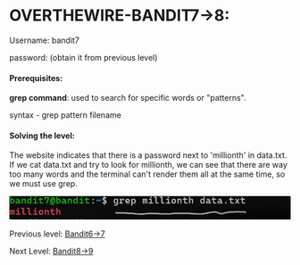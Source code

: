 # OVERTHEWIRE-BANDIT7->8:















Username: bandit7







password: <Redacted>(obtain it from previous level)







#### Prerequisites:



**grep command**: used to search for specific words or "patterns".

syntax - grep pattern filename 



#### Solving the level: 



The website indicates that there is a password next to 'millionth' in data.txt. If we cat data.txt and try to look for millionth, we can see that there are way too many words and the terminal can't render them all at the same time, so we must use grep.







![Image couldn't load](images/Screenshot-Bandit7-1.png)







Previous level: [Bandit6->7](../Bandit6/writeup.md.md)







Next Level: [Bandit8->9](../Bandit8/writeup.md.md)

